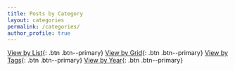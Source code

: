 ```yaml
---
title: Posts by Category
layout: categories
permalink: /categories/
author_profile: true
---
```

<!-- Global site tag (gtag.js) - Google Analytics -->
<script async src="https://www.googletagmanager.com/gtag/js?id=G-X5TVX1RNG8"></script>
<script>
  window.dataLayer = window.dataLayer || [];
  function gtag(){dataLayer.push(arguments);}
  gtag('js', new Date());

  gtag('config', 'G-X5TVX1RNG8');
</script>

[View by List](/list/){: .btn .btn--primary}
[View by Grid](/posts/){: .btn .btn--primary}
[View by Tags](/tags/){: .btn .btn--primary}
[View by Year](/year-archive/){: .btn .btn--primary}